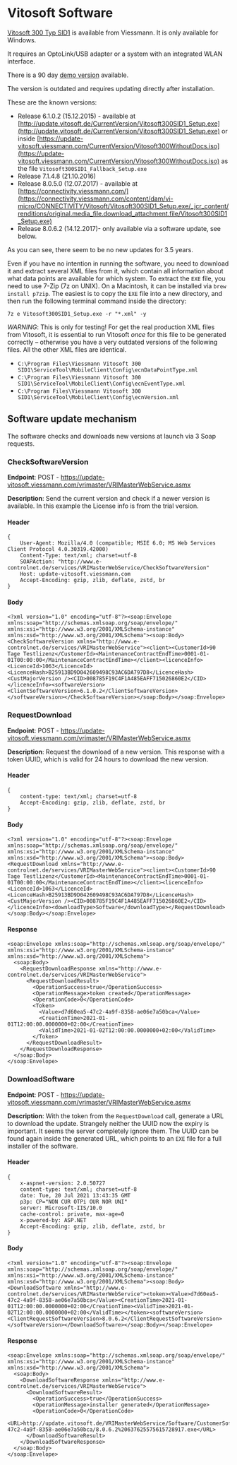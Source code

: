 # Vitosoft Software

[Vitosoft 300 Typ SID1](https://connectivity.viessmann.com/en-en/mp_rt/vitosoft.html) is available from Viessmann. It is only available for Windows.

It requires an OptoLink/USB adapter or a system with an integrated WLAN interface.

There is a 90 day [demo version](https://connectivity.viessmann.com/content/dam/vi-micro/CONNECTIVITY/Vitosoft/Vitosoft300SID1_Setup.exe/_jcr_content/renditions/original.media_file.download_attachment.file/Vitosoft300SID1_Setup.exe) available.

The version is outdated and requires updating directly after installation.

These are the known versions:
- Release 6.1.0.2 (15.12.2015) - available at [http://update.vitosoft.de/CurrentVersion/Vitosoft300SID1_Setup.exe](http://update.vitosoft.de/CurrentVersion/Vitosoft300SID1_Setup.exe) or inside [https://update-vitosoft.viessmann.com/CurrentVersion/Vitosoft300WithoutDocs.iso](https://update-vitosoft.viessmann.com/CurrentVersion/Vitosoft300WithoutDocs.iso) as the file `Vitosoft300SID1_Fallback_Setup.exe`
- Release 7.1.4.8 (21.10.2016)
- Release 8.0.5.0 (12.07.2017) - available at [https://connectivity.viessmann.com/](https://connectivity.viessmann.com/content/dam/vi-micro/CONNECTIVITY/Vitosoft/Vitosoft300SID1_Setup.exe/_jcr_content/renditions/original.media_file.download_attachment.file/Vitosoft300SID1_Setup.exe)
- Release 8.0.6.2 (14.12.2017)- only available via a software update, see below.

As you can see, there seem to be no new updates for 3.5 years.

Even if you have no intention in running the software, you need to download it and extract several XML files from it, which contain all information about what data points are available for which system. To extract the `EXE` file, you need to use 7-Zip (7z on UNIX). On a Macintosh, it can be installed via `brew install p7zip`. The easiest is to copy the `EXE` file into a new directory, and then run the following terminal command inside the directory:

	7z e Vitosoft300SID1_Setup.exe -r "*.xml" -y

*WARNING*: This is only for testing! For get the real production XML files from Vitosoft, it is essential to run Vitosoft _once_ for this file to be generated correctly – otherwise you have a very outdated versions of the following files. All the other XML files are identical.

- `C:\Program Files\Viessmann Vitosoft 300 SID1\ServiceTool\MobileClient\Config\ecnDataPointType.xml`
- `C:\Program Files\Viessmann Vitosoft 300 SID1\ServiceTool\MobileClient\Config\ecnEventType.xml`
- `C:\Program Files\Viessmann Vitosoft 300 SID1\ServiceTool\MobileClient\Config\ecnVersion.xml`


## Software update mechanism

The software checks and downloads new versions at launch via 3 Soap requests.

### CheckSoftwareVersion

**Endpoint**: POST - https://update-vitosoft.viessmann.com/vrimaster/VRIMasterWebService.asmx

**Description**: Send the current version and check if a newer version is available. In this example the License info is from the trial version.

#### Header
```
{
	User-Agent: Mozilla/4.0 (compatible; MSIE 6.0; MS Web Services Client Protocol 4.0.30319.42000)
	Content-Type: text/xml; charset=utf-8
	SOAPAction: "http://www.e-controlnet.de/services/VRIMasterWebService/CheckSoftwareVersion"
	Host: update-vitosoft.viessmann.com
	Accept-Encoding: gzip, zlib, deflate, zstd, br
}
```


#### Body
```
<?xml version="1.0" encoding="utf-8"?><soap:Envelope xmlns:soap="http://schemas.xmlsoap.org/soap/envelope/" xmlns:xsi="http://www.w3.org/2001/XMLSchema-instance" xmlns:xsd="http://www.w3.org/2001/XMLSchema"><soap:Body><CheckSoftwareVersion xmlns="http://www.e-controlnet.de/services/VRIMasterWebService"><client><CustomerId>90 Tage Testlizenz</CustomerId><MaintenanceContractEndTime>0001-01-01T00:00:00</MaintenanceContractEndTime></client><licenceInfo><LicenceId>1063</LicenceId><LicenceHash>B25913BD9D042609498C93AC6DA797D8</LicenceHash><CustMajorVersion /><CID>008785F19C4F1A485EAFF715026860E2</CID></licenceInfo><softwareVersion><ClientSoftwareVersion>6.1.0.2</ClientSoftwareVersion></softwareVersion></CheckSoftwareVersion></soap:Body></soap:Envelope>
```

### RequestDownload

**Endpoint**: POST - https://update-vitosoft.viessmann.com/vrimaster/VRIMasterWebService.asmx

**Description**: Request the download of a new version. This response with a token UUID, which is valid for 24 hours to download the new version.

#### Header
```
{
	content-type: text/xml; charset=utf-8
	Accept-Encoding: gzip, zlib, deflate, zstd, br
}
```

#### Body
```
<?xml version="1.0" encoding="utf-8"?><soap:Envelope xmlns:soap="http://schemas.xmlsoap.org/soap/envelope/" xmlns:xsi="http://www.w3.org/2001/XMLSchema-instance" xmlns:xsd="http://www.w3.org/2001/XMLSchema"><soap:Body><RequestDownload xmlns="http://www.e-controlnet.de/services/VRIMasterWebService"><client><CustomerId>90 Tage Testlizenz</CustomerId><MaintenanceContractEndTime>0001-01-01T00:00:00</MaintenanceContractEndTime></client><licenceInfo><LicenceId>1063</LicenceId><LicenceHash>B25913BD9D042609498C93AC6DA797D8</LicenceHash><CustMajorVersion /><CID>008785F19C4F1A485EAFF715026860E2</CID></licenceInfo><downloadType>Software</downloadType></RequestDownload></soap:Body></soap:Envelope>
```

#### Response
```
<soap:Envelope xmlns:soap="http://schemas.xmlsoap.org/soap/envelope/" xmlns:xsi="http://www.w3.org/2001/XMLSchema-instance" xmlns:xsd="http://www.w3.org/2001/XMLSchema">
  <soap:Body>
    <RequestDownloadResponse xmlns="http://www.e-controlnet.de/services/VRIMasterWebService">
      <RequestDownloadResult>
        <OperationSuccess>true</OperationSuccess>
        <OperationMessage>token created</OperationMessage>
        <OperationCode>0</OperationCode>
        <Token>
          <Value>d7d60ea5-47c2-4a9f-8358-ae06e7a50bca</Value>
          <CreationTime>2021-01-01T12:00:00.0000000+02:00</CreationTime>
          <ValidTime>2021-01-02T12:00:00.0000000+02:00</ValidTime>
        </Token>
      </RequestDownloadResult>
    </RequestDownloadResponse>
  </soap:Body>
</soap:Envelope>
```

### DownloadSoftware

**Endpoint**: POST - https://update-vitosoft.viessmann.com/vrimaster/VRIMasterWebService.asmx

**Description**: With the token from the `RequestDownload` call, generate a URL to download the update. Strangely neither the UUID now the expiry is important. It seems the server completely ignore them. The UUID can be found again inside the generated URL, which points to an `EXE` file for a full installer of the software.

#### Header
```
{
	x-aspnet-version: 2.0.50727
	content-type: text/xml; charset=utf-8
	date: Tue, 20 Jul 2021 13:43:35 GMT
	p3p: CP="NON CUR OTPi OUR NOR UNI"
	server: Microsoft-IIS/10.0
	cache-control: private, max-age=0
	x-powered-by: ASP.NET
	Accept-Encoding: gzip, zlib, deflate, zstd, br
}
```

#### Body
```
<?xml version="1.0" encoding="utf-8"?><soap:Envelope xmlns:soap="http://schemas.xmlsoap.org/soap/envelope/" xmlns:xsi="http://www.w3.org/2001/XMLSchema-instance" xmlns:xsd="http://www.w3.org/2001/XMLSchema"><soap:Body><DownloadSoftware xmlns="http://www.e-controlnet.de/services/VRIMasterWebService"><token><Value>d7d60ea5-47c2-4a9f-8358-ae06e7a50bca</Value><CreationTime>2021-01-01T12:00:00.0000000+02:00</CreationTime><ValidTime>2021-01-02T12:00:00.0000000+02:00</ValidTime></token><softwareVersion><ClientRequestSoftwareVersion>8.0.6.2</ClientRequestSoftwareVersion></softwareVersion></DownloadSoftware></soap:Body></soap:Envelope>
```

#### Response
```
<soap:Envelope xmlns:soap="http://schemas.xmlsoap.org/soap/envelope/" xmlns:xsi="http://www.w3.org/2001/XMLSchema-instance" xmlns:xsd="http://www.w3.org/2001/XMLSchema">
  <soap:Body>
    <DownloadSoftwareResponse xmlns="http://www.e-controlnet.de/services/VRIMasterWebService">
      <DownloadSoftwareResult>
        <OperationSuccess>true</OperationSuccess>
        <OperationMessage>installer generated</OperationMessage>
        <OperationCode>0</OperationCode>
        <URL>http://update.vitosoft.de/VRIMasterWebService/Software/CustomerSoftware/d7d60ea5-47c2-4a9f-8358-ae06e7a50bca/8.0.6.2%20637625575615728917.exe</URL>
      </DownloadSoftwareResult>
    </DownloadSoftwareResponse>
  </soap:Body>
</soap:Envelope>
```
